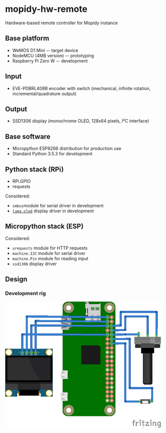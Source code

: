 # mopidy-hw-remote
Hardware-based remote controller for Mopidy instance

## Base platform
* WeMOS D1 Mini -- target device
* NodeMCU (4MB version) -- prototyping 
* Raspberry Pi Zero W -- development

## Input
* EVE-PDBRL408B encoder with switch (mechanical, infinite rotation, incremental/quadrature output)

## Output
* SSD1306 display (monochrome OLED, 128x64 pixels, I²C interface)

## Base software
* Micropython ESP8266 distribution for production use
* Standard Python 3.5.3 for development

## Python stack (RPi)
* RPi.GPIO
* requests

Considered:
* `smbus`module for serial driver in development
* [`luma.oled`](https://github.com/rm-hull/luma.oled/) display driver in development

## Micropython stack (ESP)
Considered:
* `urequests` module for HTTP requests
* `machine.I2C` module for serial driver
* `machine.Pin` module for reading input
* `ssd1306` display driver

## Design

### Development rig

![](./sketch_rpi_bb.png)
